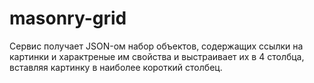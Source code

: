 # masonry-grid
Сервис получает JSON-ом набор объектов, содержащих ссылки на картинки и характреные им свойства и выстраивает их в 4 столбца, вставляя картинку в наиболее короткий столбец.
